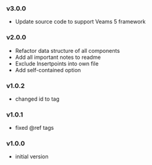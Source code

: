 ### v3.0.0
- Update source code to support Veams 5 framework

### v2.0.0
- Refactor data structure of all components
- Add all important notes to readme
- Exclude Insertpoints into own file
- Add self-contained option

### v1.0.2
- changed id to tag

### v1.0.1
- fixed @ref tags

### v1.0.0
- initial version